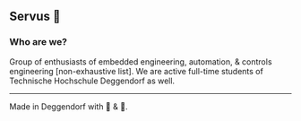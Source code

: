 ## Servus 👋

### Who are we?

Group of enthusiasts of embedded engineering, automation, & controls engineering [non-exhaustive list]. We are active full-time students of Technische Hochschule Deggendorf as well.

---

Made in Deggendorf with 🍻 & 🥨.
